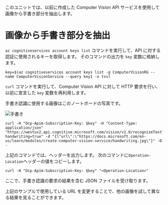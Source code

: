 このユニットでは、以前に作成した Computer Vision API サービスを使用して画像から手書き部分を抽出します。

# <a name="extracting-the-hand-writing--from-an-image"></a>画像から手書き部分を抽出

`az cognitiveservices account keys list` コマンドを実行して、API に対する認証に使用されるキーを取得します。 そのコマンドの出力を `key` 変数に格納します。

```azurecli
key=$(az cognitiveservices account keys list -g ComputerVisionRG --name ComputerVisionService --query key1 -o tsv)
```

`curl` コマンドを実行して、Computer Vision API に対して HTTP 要求を行い、以前に宣言した `key` 変数を再利用します。

手書き認識に使用する画像はこのノートボードの写真です。

![手書き](../images/handwriting.jpg)

```azurecli
curl -H "Ocp-Apim-Subscription-Key: $key" -H "Content-Type: application/json" "https://westus2.api.cognitive.microsoft.com/vision/v1.0/recognizeText?handwriting=true" -d "{\"url\":\"https://docs.microsoft.com/en-us/learn/modules/create-computer-vision-service/handwriting.jpg\"}" -D -
```

上記のコマンドでは、ヘッダーを出力します。 次のコマンドに`Operation-Location`ヘッダーの値をコピーします。

```azurecli
curl -H "Ocp-Apim-Subscription-Key: $key" "<Operation-Location>"
```

ここで、手書き認識の要求の結果を含む JSON ファイルを受け取ります。

上記のサンプルで使用している URL を変更することで、他の画像を試して異なる結果を見ることができます。